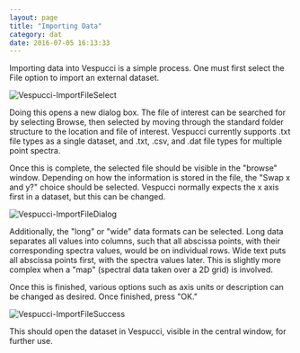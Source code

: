 ```yaml
---
layout: page
title: "Importing Data"
category: dat
date: 2016-07-05 16:13:33
---
```



Importing data into Vespucci is a simple process. One must first select the File option to import an external dataset.

![Vespucci-ImportFileSelect](Vespucci-docs/img/ImportFile1.png)

Doing this opens a new dialog box. The file of interest can be searched for by selecting Browse, then selected by moving through the standard folder structure to the location and file of interest. Vespucci currently supports .txt file types as a single dataset, and .txt, .csv, and .dat file types for multiple point spectra.

Once this is complete, the selected file should be visible in the "browse" window. Depending on how the information is stored in the file, the "Swap x and y?" choice should be selected. Vespucci normally expects the x axis first in a dataset, but this can be changed.

![Vespucci-ImportFileDialog](Vespucci-docs/img/ImportFile3.png)

Additionally, the "long" or "wide" data formats can be selected. Long data separates all values into columns, such that all abscissa points, with their corresponding spectra values, would be on individual rows. Wide text puts all abscissa points first, with the spectra values later. This is slightly more complex when a "map" (spectral data taken over a 2D grid) is involved. 

Once this is finished, various options such as axis units or description can be changed as desired. Once finished, press "OK."

![Vespucci-ImportFileSuccess](Vespucci-docs/img/ImportFile4.png)

This should open the dataset in Vespucci, visible in the central window, for further use.